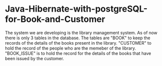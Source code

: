 # Java-Hibernate-with-postgreSQL-for-Book-and-Customer
The system we are developing is the library management system. As of now there is only 3 tables in the database. The tables are "BOOK" to keep the records of the details of the books present in the library. "CUSTOMER" to hold the record of the people who are the memeber of the library. "BOOK_ISSUE" is to hold the record for the details of the books that have been issued by the customer.
